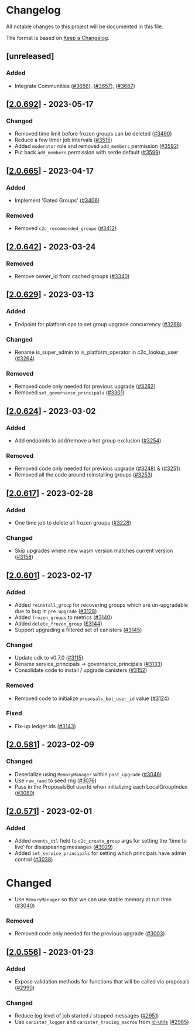 # Changelog
All notable changes to this project will be documented in this file.

The format is based on [Keep a Changelog](https://keepachangelog.com/en/1.0.0/).

## [unreleased]

### Added

- Integrate Communities ([#3656](https://github.com/open-ic/open-chat/pull/3656)), ([#3657](https://github.com/open-ic/open-chat/pull/3657)), ([#3687](https://github.com/open-ic/open-chat/pull/3687))

## [[2.0.692](https://github.com/open-ic/open-chat/releases/tag/v2.0.692-group_index)] - 2023-05-17

### Changed

- Removed time limit before frozen groups can be deleted ([#3490](https://github.com/open-ic/open-chat/pull/3490))
- Reduce a few timer job intervals ([#3515](https://github.com/open-ic/open-chat/pull/3515))
- Added `moderator` role and removed `add_members` permission ([#3592](https://github.com/open-ic/open-chat/pull/3592))
- Put back `add_members` permission with serde default ([#3599](https://github.com/open-ic/open-chat/pull/3599))

## [[2.0.665](https://github.com/open-ic/open-chat/releases/tag/v2.0.665-group_index)] - 2023-04-17

### Added

- Implement 'Gated Groups' ([#3406](https://github.com/open-ic/open-chat/pull/3406))

### Removed

- Removed `c2c_recommended_groups` ([#3412](https://github.com/open-ic/open-chat/pull/3412))

## [[2.0.642](https://github.com/open-ic/open-chat/releases/tag/v2.0.642-group_index)] - 2023-03-24

### Removed

- Remove owner_id from cached groups ([#3340](https://github.com/open-ic/open-chat/pull/3340))

## [[2.0.629](https://github.com/open-ic/open-chat/releases/tag/v2.0.629-group_index)] - 2023-03-13

### Added

- Endpoint for platform ops to set group upgrade concurrency ([#3268](https://github.com/open-ic/open-chat/pull/3268))

### Changed

- Rename is_super_admin to is_platform_operator in c2c_lookup_user ([#3264](https://github.com/open-ic/open-chat/pull/3264)) 

### Removed

- Removed code only needed for previous upgrade ([#3262](https://github.com/open-ic/open-chat/pull/3262))
- Removed `set_governance_principals` ([#3301](https://github.com/open-ic/open-chat/pull/3301))

## [[2.0.624](https://github.com/open-ic/open-chat/releases/tag/v2.0.624-group_index)] - 2023-03-02

### Added

- Add endpoints to add/remove a hot group exclusion ([#3254](https://github.com/open-ic/open-chat/pull/3254))

### Removed

- Removed code only needed for previous upgrade ([#3248](https://github.com/open-ic/open-chat/pull/3248)) & ([#3251](https://github.com/open-ic/open-chat/pull/3251))
- Removed all the code around reinstalling groups ([#3253](https://github.com/open-ic/open-chat/pull/3253))

## [[2.0.617](https://github.com/open-ic/open-chat/releases/tag/v2.0.617-group_index)] - 2023-02-28

### Added

- One time job to delete all frozen groups ([#3228](https://github.com/open-ic/open-chat/pull/3228))

### Changed

- Skip upgrades where new wasm version matches current version ([#3158](https://github.com/open-ic/open-chat/pull/3158))

## [[2.0.601](https://github.com/open-ic/open-chat/releases/tag/v2.0.601-group_index)] - 2023-02-17

### Added

- Added `reinstall_group` for recovering groups which are un-upgradable due to bug in `pre_upgrade` ([#3128](https://github.com/open-ic/open-chat/pull/3128))
- Added `frozen_groups` to metrics ([#3140](https://github.com/open-ic/open-chat/pull/3140))
- Added `delete_frozen_group` ([£3144](https://github.com/open-ic/open-chat/pull/3144))
- Support upgrading a filtered set of canisters ([#3145](https://github.com/open-ic/open-chat/pull/3145))

### Changed

- Update cdk to v0.7.0 ([#3115](https://github.com/open-ic/open-chat/pull/3115))
- Rename service_principals -> governance_principals ([#3133](https://github.com/open-ic/open-chat/pull/3133))
- Consolidate code to install / upgrade canisters ([#3152](https://github.com/open-ic/open-chat/pull/3152))

### Removed

- Removed code to initialize `proposals_bot_user_id` value ([#3124](https://github.com/open-ic/open-chat/pull/3124))

### Fixed

- Fix-up ledger ids ([#3143](https://github.com/open-ic/open-chat/pull/3143))

## [[2.0.581](https://github.com/open-ic/open-chat/releases/tag/v2.0.581-group_index)] - 2023-02-09

### Changed

- Deserialize using `MemoryManager` within `post_upgrade` ([#3046](https://github.com/open-ic/open-chat/pull/3046))
- Use `raw_rand` to seed rng ([#3076](https://github.com/open-ic/open-chat/pull/3076))
- Pass in the ProposalsBot userId when initializing each LocalGroupIndex ([#3080](https://github.com/open-ic/open-chat/pull/3080))

## [[2.0.571](https://github.com/open-ic/open-chat/releases/tag/v2.0.571-group_index)] - 2023-02-01

### Added

- Added `events_ttl` field to `c2c_create_group` args for setting the 'time to live' for disappearing messages ([#3029](https://github.com/open-ic/open-chat/pull/3029))
- Added `set_service_principals` for setting which principals have admin control ([#3038](https://github.com/open-ic/open-chat/pull/3038))

# Changed

- Use `MemoryManager` so that we can use stable memory at run time ([#3040](https://github.com/open-ic/open-chat/pull/3040))

### Removed

- Removed code only needed for the previous upgrade ([#3003](https://github.com/open-ic/open-chat/pull/3003))

## [[2.0.556](https://github.com/open-ic/open-chat/releases/tag/v2.0.556-group_index)] - 2023-01-23

### Added

- Expose validation methods for functions that will be called via proposals ([#2990](https://github.com/open-ic/open-chat/pull/2990))

### Changed

- Reduce log level of job started / stopped messages ([#2951](https://github.com/open-ic/open-chat/pull/2951))
- Use `canister_logger` and `canister_tracing_macros` from [ic-utils](https://github.com/open-ic/ic-utils) ([#2985](https://github.com/open-ic/open-chat/pull/2985))
